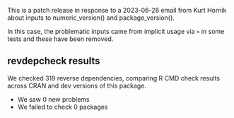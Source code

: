 This is a patch release in response to a 2023-06-28 email from Kurt Hornik about inputs to numeric_version() and package_version().

In this case, the problematic inputs came from implicit usage via `>` in some tests and these have been removed.

## revdepcheck results

We checked 319 reverse dependencies, comparing R CMD check results across CRAN and dev versions of this package.

 * We saw 0 new problems
 * We failed to check 0 packages
